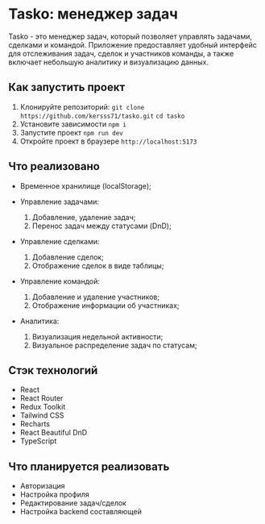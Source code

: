 # Tasko: менеджер задач
Tasko - это менеджер задач, который позволяет управлять задачами, сделками и командой. Приложение предоставляет удобный интерфейс для отслеживания задач, сделок и участников команды, а также включает небольшую аналитику и визуализацию данных.

## Как запустить проект
1. Клонируйте репозиторий:
```git clone https://github.com/kersss71/tasko.git```
```cd tasko```
2. Установите зависимости ```npm i```
3. Запустите проект ```npm run dev```
4. Откройте проект в браузере ```http://localhost:5173```

## Что реализовано
- Временное хранилище (localStorage);

- Управление задачами:  
  1. Добавление, удаление задач;
  2. Перенос задач между статусами (DnD);
- Управление сделками:  
    1. Добавление сделок;
    2. Отображение сделок в виде таблицы;
- Управление командой:  
  1. Добавление и удаление участников;
  2. Отображение информации об участниках;
- Аналитика:
  1. Визуализация недельной активности;
  2. Визуальное распределение задач по статусам;

## Стэк технологий
- React
- React Router
- Redux Toolkit
- Tailwind CSS
- Recharts
- React Beautiful DnD
- TypeScript

## Что планируется реализовать

- Авторизация
- Настройка профиля
- Редактирование задач/сделок
- Настройка backend составляющей



